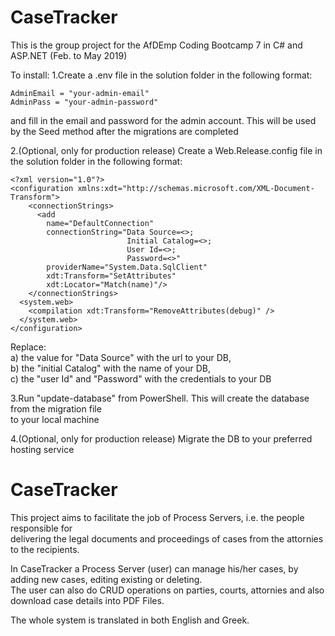 # CaseTracker

This is the group project for the AfDEmp Coding Bootcamp 7 in C# and ASP.NET (Feb. to May 2019)  

To install:
1.Create a .env file in the solution folder in the following format:

	AdminEmail = "your-admin-email"  
	AdminPass = "your-admin-password"  

and fill in the email and password for the admin account. This will be used by the Seed method 
after the migrations are completed

2.(Optional, only for production release) Create a Web.Release.config file in the solution folder in the following format:

	<?xml version="1.0"?>
	<configuration xmlns:xdt="http://schemas.microsoft.com/XML-Document-Transform">
		<connectionStrings>
		  <add
			name="DefaultConnection"
			connectionString="Data Source=<>;
							  Initial Catalog=<>;
							  User Id=<>; 
							  Password=<>" 
			providerName="System.Data.SqlClient"
			xdt:Transform="SetAttributes" 
			xdt:Locator="Match(name)"/>
		</connectionStrings>
	  <system.web>
		<compilation xdt:Transform="RemoveAttributes(debug)" />
	  </system.web>
	</configuration>

Replace:  
a) the value for "Data Source" with the url to your DB,  
b) the "initial Catalog" with the name of your DB,  
c) the "user Id" and "Password" with the credentials to your DB  

3.Run "update-database" from PowerShell. This will create the database from the migration file  
to your local machine

4.(Optional, only for production release) Migrate the DB to your preferred hosting service

# CaseTracker
This project aims to facilitate the job of Process Servers, i.e. the people responsible for  
delivering the legal documents and proceedings of cases from the attornies to the recipients.  

In CaseTracker a Process Server (user) can manage his/her cases, by adding new cases, editing existing or deleting.  
The user can also do CRUD operations on parties, courts, attornies and also download case details into PDF Files.  

The whole system is translated in both English and Greek. 
